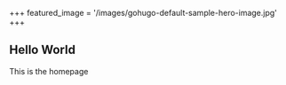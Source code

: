 +++
featured_image = '/images/gohugo-default-sample-hero-image.jpg'
+++
## Hello World

This is the homepage